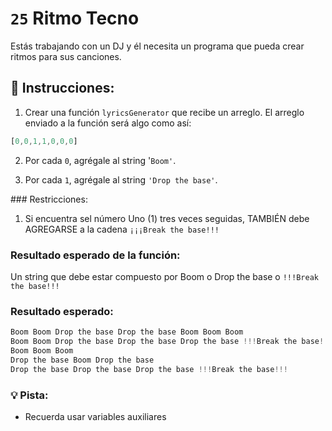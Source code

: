 # `25` Ritmo Tecno

Estás trabajando con un DJ y él necesita un programa que pueda crear ritmos para sus canciones.

## 📝 Instrucciones:

1. Crear una función `lyricsGenerator` que recibe un arreglo. El arreglo enviado a la función será algo como así:

```js
[0,0,1,1,0,0,0] 
```

2. Por cada `0`, agrégale al string '`Boom'`.

3. Por cada `1`, agrégale al string `'Drop the base'`.

### Restricciones:

1. Si encuentra sel número Uno (1) tres veces seguidas, TAMBIÉN debe AGREGARSE a la cadena `¡¡¡Break the base!!!`

### Resultado esperado de la función:

Un string que debe estar compuesto por Boom o Drop the base o `!!!Break the base!!!`

### Resultado esperado:

```js
Boom Boom Drop the base Drop the base Boom Boom Boom
Boom Boom Drop the base Drop the base Drop the base !!!Break the base!!! Boom Boom Boom
Boom Boom Boom
Drop the base Boom Drop the base
Drop the base Drop the base Drop the base !!!Break the base!!!
```

### :bulb: Pista:

+ Recuerda usar variables auxiliares